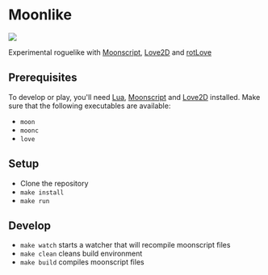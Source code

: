 # Moonlike

![](https://i.imgur.com/n13WUKe.png)

Experimental roguelike with [Moonscript][1], [Love2D][2] and [rotLove][3]

## Prerequisites
To develop or play, you'll need [Lua][4], [Moonscript][1] and [Love2D][2] installed. Make sure that the following executables are available:
* `moon`
* `moonc`
* `love`

## Setup
* Clone the repository
* `make install`
* `make run`

## Develop
* `make watch` starts a watcher that will recompile moonscript files
* `make clean` cleans build environment
* `make build` compiles moonscript files

[1]: moonscript.org 
[2]: love2d.org
[3]: https://github.com/paulofmandown/rotLove
[4]: lua.org

